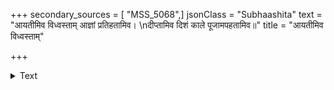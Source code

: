 +++
secondary_sources = [ "MSS_5068",]
jsonClass = "Subhaashita"
text = "आयतीमिव विध्वस्ताम् आज्ञां प्रतिहतामिव।  \nदीप्तामिव दिशं काले पूजामपहतामिव॥"
title = "आयतीमिव विध्वस्ताम्"

+++

<details><summary>Text</summary>

आयतीमिव विध्वस्ताम् आज्ञां प्रतिहतामिव।  
दीप्तामिव दिशं काले पूजामपहतामिव॥
</details>
